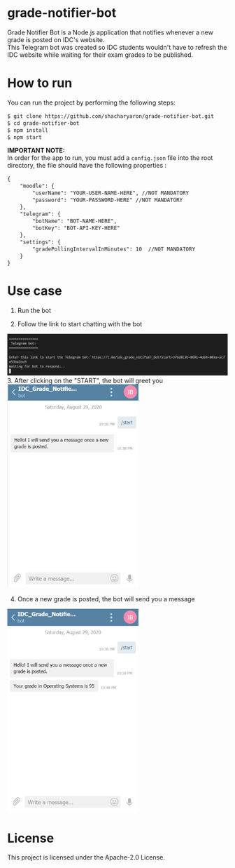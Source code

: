 # grade-notifier-bot
Grade Notifier Bot is a Node.js application that notifies whenever a new grade is posted on IDC's website.
</br>
This Telegram bot was created so IDC students wouldn't have to refresh the IDC website while waiting for their exam grades to be published.

# How to run
You can run the project by performing the following steps:
```
$ git clone https://github.com/shacharyaron/grade-notifier-bot.git
$ cd grade-notifier-bot
$ npm install
$ npm start
```
**IMPORTANT NOTE:**<br>
In order for the app to run, you must add a ```config.json``` file into the root directory, the file should have the following properties :
```
{
    "moodle": {
        "userName": "YOUR-USER-NAME-HERE", //NOT MANDATORY
        "password": "YOUR-PASSWORD-HERE" //NOT MANDATORY
    },
    "telegram": {
        "botName": "BOT-NAME-HERE",
        "botKey": "BOT-API-KEY-HERE"
    },
    "settings": {
        "gradePollingIntervalInMinutes": 10  //NOT MANDATORY
    }
}
```


# Use case

1. Run the bot

2. Follow the link to start chatting with the bot
<kbd>
  <img width=750px src="https://github.com/shacharyaron/grade-notifier-bot/blob/master/screenshots/screenshot1.jpg">
</kbd>

<br />
3. After clicking on the "START", the bot will greet you<br />
<kbd>
  <img width=300px src="https://github.com/shacharyaron/grade-notifier-bot/blob/master/screenshots/screenshot2.jpg">
</kbd><br />


4. Once a new grade is posted, the bot will send you a message
<kbd>
  <img width=300px src="https://github.com/shacharyaron/grade-notifier-bot/blob/master/screenshots/screenshot3.jpg">
</kbd>

# License
This project is licensed under the Apache-2.0 License.
